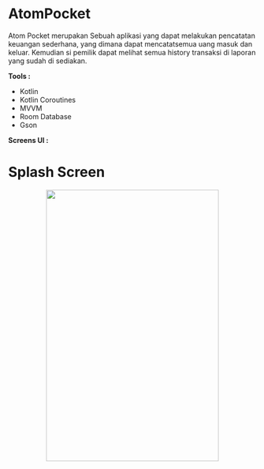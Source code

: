 # AtomPocket

Atom Pocket merupakan Sebuah aplikasi yang dapat melakukan pencatatan keuangan sederhana, yang dimana dapat mencatatsemua uang masuk dan keluar. Kemudian si pemilik dapat melihat semua history transaksi di laporan yang sudah di sediakan. 

<b>Tools :</b>
- Kotlin
- Kotlin Coroutines
- MVVM 
- Room Database
- Gson

<b>Screens UI :</b>

# Splash Screen
<p align="center">
  <img src="https://user-images.githubusercontent.com/33746018/56709913-f6119180-674d-11e9-806d-03b59907f9f8.jpg" align="middle" width="350" height="550" />
</p>
